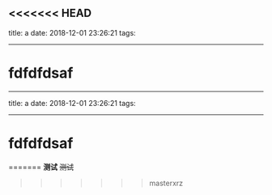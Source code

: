 <<<<<<< HEAD
---
title: a
date: 2018-12-01 23:26:21
tags:

---


# fdfdfdsaf #




---
title: a
date: 2018-12-01 23:26:21
tags:

---


# fdfdfdsaf #


=======
**测试**
~~测试~~
>>>>>>> masterxrz
